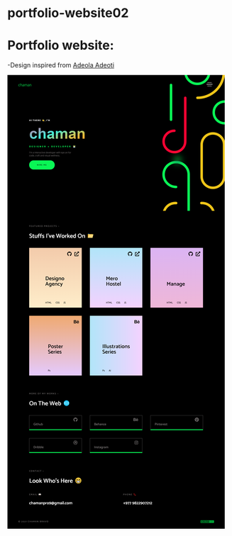 # portfolio-website02

# Portfolio website:
-Design inspired from [Adeola Adeoti](https://www.behance.net/gallery/99586857/adeola-adeoti-portfolio)

![Design preview](/design-preview/desktop.png)
